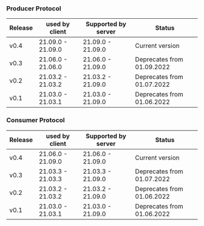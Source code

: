 ### Producer Protocol
| Release      | used by client      | Supported by server  | Status           |
| ------------ | ------------------- | -------------------- | ---------------- |
| v0.4         | 21.09.0 - 21.09.0   | 21.09.0  - 21.09.0   | Current version  |
| v0.3         | 21.06.0 - 21.06.0   | 21.06.0  - 21.09.0   | Deprecates from 01.09.2022  |
| v0.2         | 21.03.2 - 21.03.2   | 21.03.2  - 21.09.0   | Deprecates from 01.07.2022  |
| v0.1         | 21.03.0 - 21.03.1   | 21.03.0  - 21.09.0   | Deprecates from 01.06.2022  |


### Consumer Protocol
| Release      | used by client      | Supported by server  | Status           |
| ------------ | ------------------- | -------------------- | ---------------- |
| v0.4         | 21.06.0 - 21.09.0   | 21.06.0  - 21.09.0   | Current version  |
| v0.3         | 21.03.3 - 21.03.3   | 21.03.3  - 21.09.0   | Deprecates from 01.07.2022  |
| v0.2         | 21.03.2 - 21.03.2   | 21.03.2  - 21.09.0   | Deprecates from 01.06.2022  |
| v0.1         | 21.03.0 - 21.03.1   | 21.03.0  - 21.09.0   | Deprecates from 01.06.2022  |
